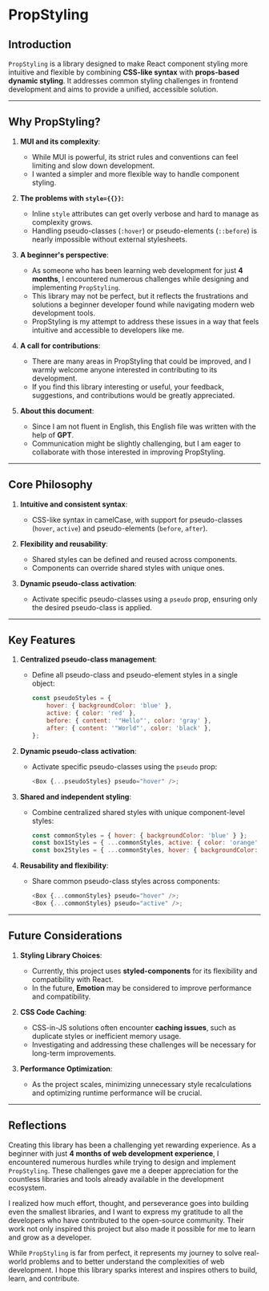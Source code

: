 # **PropStyling**

## **Introduction**
`PropStyling` is a library designed to make React component styling more intuitive and flexible by combining **CSS-like syntax** with **props-based dynamic styling**. It addresses common styling challenges in frontend development and aims to provide a unified, accessible solution.

---

## **Why PropStyling?**

1. **MUI and its complexity**:
   - While MUI is powerful, its strict rules and conventions can feel limiting and slow down development.
   - I wanted a simpler and more flexible way to handle component styling.

2. **The problems with `style={{}}`:**
   - Inline `style` attributes can get overly verbose and hard to manage as complexity grows.
   - Handling pseudo-classes (`:hover`) or pseudo-elements (`::before`) is nearly impossible without external stylesheets.

3. **A beginner's perspective**:
   - As someone who has been learning web development for just **4 months**, I encountered numerous challenges while designing and implementing `PropStyling`.
   - This library may not be perfect, but it reflects the frustrations and solutions a beginner developer found while navigating modern web development tools.
   - PropStyling is my attempt to address these issues in a way that feels intuitive and accessible to developers like me.

4. **A call for contributions**:
   - There are many areas in PropStyling that could be improved, and I warmly welcome anyone interested in contributing to its development.
   - If you find this library interesting or useful, your feedback, suggestions, and contributions would be greatly appreciated.

5. **About this document**:
   - Since I am not fluent in English, this English file was written with the help of **GPT**.
   - Communication might be slightly challenging, but I am eager to collaborate with those interested in improving PropStyling.

---

## **Core Philosophy**
1. **Intuitive and consistent syntax**:
   - CSS-like syntax in camelCase, with support for pseudo-classes (`hover`, `active`) and pseudo-elements (`before`, `after`).

2. **Flexibility and reusability**:
   - Shared styles can be defined and reused across components.
   - Components can override shared styles with unique ones.

3. **Dynamic pseudo-class activation**:
   - Activate specific pseudo-classes using a `pseudo` prop, ensuring only the desired pseudo-class is applied.

---

## **Key Features**

1. **Centralized pseudo-class management**:
   - Define all pseudo-class and pseudo-element styles in a single object:
     ```javascript
     const pseudoStyles = {
         hover: { backgroundColor: 'blue' },
         active: { color: 'red' },
         before: { content: '"Hello"', color: 'gray' },
         after: { content: '"World"', color: 'black' },
     };
     ```

2. **Dynamic pseudo-class activation**:
   - Activate specific pseudo-classes using the `pseudo` prop:
     ```javascript
     <Box {...pseudoStyles} pseudo="hover" />;
     ```

3. **Shared and independent styling**:
   - Combine centralized shared styles with unique component-level styles:
     ```javascript
     const commonStyles = { hover: { backgroundColor: 'blue' } };
     const box1Styles = { ...commonStyles, active: { color: 'orange' } };
     const box2Styles = { ...commonStyles, hover: { backgroundColor: 'yellow' } };
     ```

4. **Reusability and flexibility**:
   - Share common pseudo-class styles across components:
     ```javascript
     <Box {...commonStyles} pseudo="hover" />;
     <Box {...commonStyles} pseudo="active" />;
     ```

---

## **Future Considerations**

1. **Styling Library Choices**:
   - Currently, this project uses **styled-components** for its flexibility and compatibility with React.
   - In the future, **Emotion** may be considered to improve performance and compatibility.

2. **CSS Code Caching**:
   - CSS-in-JS solutions often encounter **caching issues**, such as duplicate styles or inefficient memory usage.
   - Investigating and addressing these challenges will be necessary for long-term improvements.

3. **Performance Optimization**:
   - As the project scales, minimizing unnecessary style recalculations and optimizing runtime performance will be crucial.

---

## **Reflections**
Creating this library has been a challenging yet rewarding experience. As a beginner with just **4 months of web development experience**, I encountered numerous hurdles while trying to design and implement `PropStyling`. These challenges gave me a deeper appreciation for the countless libraries and tools already available in the development ecosystem.

I realized how much effort, thought, and perseverance goes into building even the smallest libraries, and I want to express my gratitude to all the developers who have contributed to the open-source community. Their work not only inspired this project but also made it possible for me to learn and grow as a developer.

While `PropStyling` is far from perfect, it represents my journey to solve real-world problems and to better understand the complexities of web development. I hope this library sparks interest and inspires others to build, learn, and contribute.

